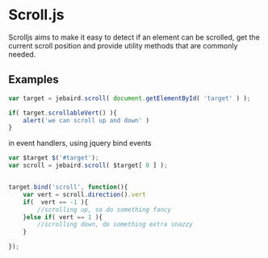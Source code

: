# Scroll.js

Scrolljs aims to make it easy to detect if an element can be scrolled, get the current scroll position and provide 
utility methods that are commonly needed.

## Examples


```javascript
var target = jebaird.scroll( document.getElementById( 'target' ) );

if( target.scrollableVert() ){
	alert('we can scroll up and down' )
}

```

in event handlers, using jquery bind events

```javascript
var $target $('#target');
var scroll = jebaird.scroll( $target[ 0 ] );


target.bind('scroll', function(){
	var vert = scroll.direction().vert
	if(  vert == -1 ){
		//scrolling up, so do something fancy
	}else if( vert == 1 ){
		//scrolling down, do something extra snazzy
	}

});

```



